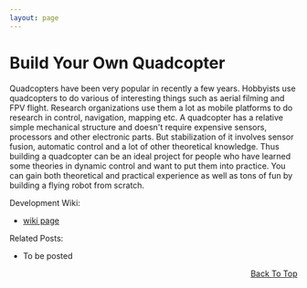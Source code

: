 ```yaml
---
layout: page
---
```


<a name="TOP"></a>

<a name="QUAD"></a>

Build Your Own Quadcopter
======

Quadcopters have been very popular in recently a few years. Hobbyists use quadcopters to do various of interesting things such as aerial filming and FPV flight. Research organizations use them a lot as mobile platforms to do research in control, navigation, mapping etc. A quadcopter has a relative simple mechanical structure and doesn't require expensive sensors, processors and other electronic parts. But stabilization of it involves sensor fusion, automatic control and a lot of other theoretical knowledge. Thus building a quadcopter can be an ideal project for people who have learned some theories in dynamic control and want to put them into practice. You can gain both theoretical and practical experience as well as tons of fun by building a flying robot from scratch.

Development Wiki: 

* [wiki page](http://wiki.rdu.im/_pages/Projects/Build-Your-Own-Quadrotor/Build-Your-Own-Quadrotor.html)

Related Posts:

* To be posted

<p align="right"><a href="#TOP">Back To Top</a></p>
